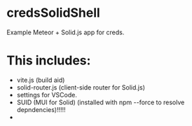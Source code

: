 # credsSolidShell
Example Meteor + Solid.js app for creds.

# This includes:
 - vite.js (build aid)
 - solid-router.js (client-side router for Solid.js)
 - settings for VSCode.
 - SUID (MUI for Solid) (installed with npm --force to resolve depndencies)!!!!!
 - 

